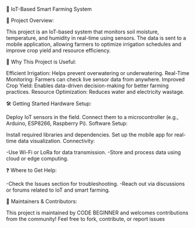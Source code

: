 🌱 IoT-Based Smart Farming System

📌 Project Overview:

This project is an IoT-based system that monitors soil moisture, temperature, and humidity in real-time using sensors. The data is sent to a mobile application, allowing farmers to optimize irrigation schedules and improve crop yield and resource efficiency.


🚀 Why This Project is Useful:

Efficient Irrigation: Helps prevent overwatering or underwatering.
Real-Time Monitoring: Farmers can check live sensor data from anywhere.
Improved Crop Yield: Enables data-driven decision-making for better farming practices.
Resource Optimization: Reduces water and electricity wastage.

🛠️ Getting Started
Hardware Setup:

Deploy IoT sensors in the field.
Connect them to a microcontroller (e.g., Arduino, ESP8266, Raspberry Pi).
Software Setup:

Install required libraries and dependencies.
Set up the mobile app for real-time data visualization.
Connectivity:

-Use Wi-Fi or LoRa for data transmission.
-Store and process data using cloud or edge computing.

❓ Where to Get Help:

-Check the Issues section for troubleshooting.
-Reach out via discussions or forums related to IoT and smart farming.

👥 Maintainers & Contributors:

This project is maintained by CODE BEGINNER and welcomes contributions from the community! Feel free to fork, contribute, or report issues
